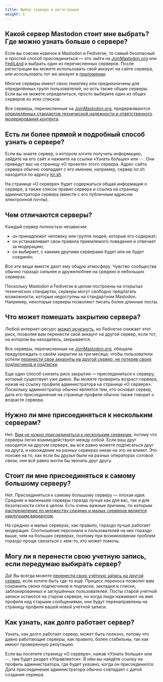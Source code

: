 ```yaml
---
title: Выбор сервера и регистрация
weight: 1
---
```


## Какой сервер Mastodon стоит мне выбрать? Где можно узнать больше о сервере?

Если вы совсем новичок в Mastodon и Fediverse, то самый безопасный и простой
способ присоединиться — это зайти на [JoinMastodon.org] или [FediLand] и
выбрать один из перечисленных серверов. После регистрации вы можете использовать
свой аккаунт на сайте сервера, или использовать тот же аккаунт в [приложении].

[JoinMastodon.org]: https://joinmastodon.org/ru
[FediLand]: https://fediland.github.io
[приложении]: /quick-start/choose-an-app

Многие серверы имеют свою тематику или предназначены для определённых групп
пользователей, но есть также общие серверы. Если вы не можете определиться,
просто выберите один из общих серверов из этих списков.

Все серверы, перечисленные на [JoinMastodon.org], придерживаются [определённых
стандартов технической надежности и ответственного модерирования
контента](https://joinmastodon.org/ru/covenant).

## Есть ли более прямой и подробный способ узнать о сервере?

Если вы знаете сервер, о котором хотите получить информацию, зайдите на его сайт
и нажмите на ссылки «Узнать больше» или ⋯. Они приведут вас на страницу
«О проекте» этого сервера. Адрес сайта сервера обычно совпадает с его именем,
например, сервер lor.sh находится по адресу [lor.sh](https://lor.sh).

На странице «О сервере» будет содержаться общая информация о сервере, а также
список правил сервера и ссылка на страницу администратора сервера (вместе с его
публичным адресом электронной почты).

## Чем отличаются серверы?

Каждый сервер полностью независим:
- он принадлежит человеку или группе людей, которые его содержат;
- он устанавливает свои правила приемлемого поведения и отвечает за модерацию;
- он выбирает, с какими другими серверами будет или не будет соединён.

Все эти вещи вместе дают ему общую атмосферу. Чувство сообщества обычно гораздо
сильнее и дружелюбнее на средних и небольших серверах.

Поскольку Mastodon и Fediverse в целом построены на открытых технических
стандартах, серверы могут свободно предлагать возможности, которые недоступны на
стандартном Mastodon. Например, некоторые серверы позволяют писать более длинные
посты.

## Что может помешать закрытию сервера?

Любой интернет-ресурс [может исчезнуть](https://ru.wikipedia.org/wiki/Vine), но
Fediverse снижает этот риск, позволяя вам перенести свой аккаунт на другой
сервер, если тот, на котором вы находитесь, закрывается.

Все серверы, перечисленные на [JoinMastodon.org], обещали предупреждать о своём
закрытии за три месяца, чтобы пользователи успели [перенести свои аккаунты на
другой сервер, не потеряв своих подписчиков и подписки][перенести аккаунт].

[перенести аккаунт]: /quick-start/transfer-account

Еще один способ снизить риск закрытия — присоединиться к серверу, который
существует уже давно. Вы можете проверить возраст сервера, нажав на ссылку
профиля администратора на странице «О сервере». Поскольку администратор обычно
является тем, кто основал сервер, дата его присоединения на странице профиля
обычно также говорит о возрасте сервера.

## Нужно ли мне присоединяться к нескольким серверам?

Нет. [Вам не нужно присоединяться к нескольким серверам]()<!-- todo: добавить ссылку -->, потому что серверы легко
взаимодействуют между собой. Если ваш друг находится на другом сервере, вы всё
равно можете подписаться друг на друга, и нахождение на разных серверах никак на
это не влияет. Это похоже на то, как если бы друзья были на разных операторах
сотовой связи, они всё равно могли бы звонить друг другу.

## Стоит ли мне присоединяться к самому большому серверу?

Нет. Присоединяться к самому большому серверу — плохая идея. Средние и маленькие
серверы гораздо лучше как для вас, так и для безопасности сети в целом. Есть
очень важные причины, по которым [распределение по множеству средних и малых
серверов является наилучшим вариантом](/introduction/why-separate-servers).

На средних и малых серверах, как правило, гораздо лучше работает модерация.
Соотношение персонала и пользователей на них гораздо выше, чем на больших
серверах, поэтому при возникновении проблем гораздо проще связаться с кем-то,
кто может помочь.

## Могу ли я перенести свою учетную запись, если передумаю выбирать сервер?

Да! Вы всегда можете [перенести свою учётную запись на другой сервер][перенести аккаунт],
если хотите быть где-то ещё. Процесс переноса позволит вам сохранить своих
подписчиков и подписки, закладки и списки, заблокированных и заглушённых
пользователей. Посты старой учетной записи остаются на старом сервере,
но когда люди нажимают на имя профиля над старыми сообщениями, они будут
перенаправлены на страницу профиля вашей новой учетной записи.

## Как узнать, как долго работает сервер?

Узнать, как долго работает сервер, может быть полезно, потому что давно
работающие серверы, как правило, более стабильны, так как имеют проверенную
репутацию.

Если вы посетите страницу «О сервере», нажав «Узнать больше» или ⋯, там будет
раздел «Управляется». В нём вы найдёте ссылку на профиль администратора, где
будет указано, когда он присоединился. Дата присоединения администратора обычно
совпадает с датой создания сервера.
